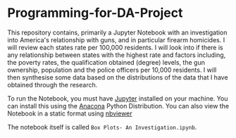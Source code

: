 # Programming-for-DA-Project

This repository contains, primarily a Jupyter Notebook with an investigation into America's relationship with guns, and in particular firearm homicides. I will review each states rate per 100,000 residents. I will look into if there is any relationship between states with the highest rate and factors including, the poverty rates, the qualification obtained (degree) levels, the gun ownership, population and the police officers per 10,000 residents. I will then synthesise some data based on the distributions of the data that I have obtained through the research. 

To run the Notebook, you must have [Jupyter](https://jupyter.org/) installed on your machine. You can install this using the [Anacona](https://www.anaconda.com/) Python Distribution. You can also view the Notebook in a static format using [nbviewer](http://nbviewer.jupyter.org/)

The notebook itself is called `Box Plots- An Investigation.ipynb`.
